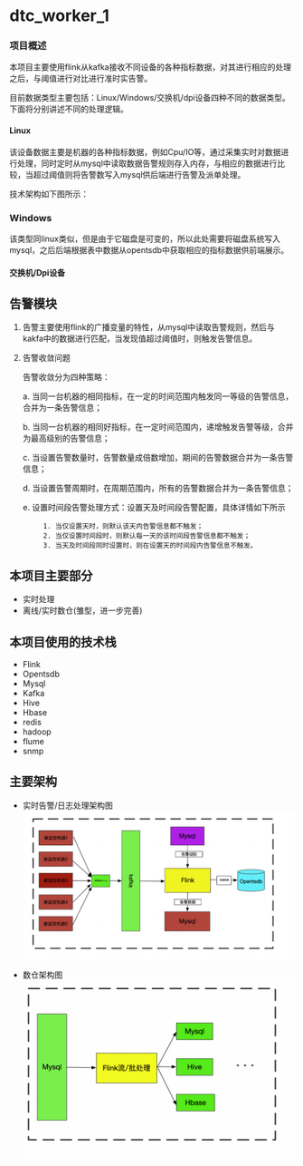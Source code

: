 # dtc_worker_1

### 项目概述

​		本项目主要使用flink从kafka接收不同设备的各种指标数据，对其进行相应的处理之后，与阈值进行对比进行准时实告警。

​		目前数据类型主要包括：Linux/Windows/交换机/dpi设备四种不同的数据类型。下面将分别讲述不同的处理逻辑。

#### Linux

​		该设备数据主要是机器的各种指标数据，例如Cpu/IO等，通过采集实时对数据进行处理，同时定时从mysql中读取数据告警规则存入内存，与相应的数据进行比较，当超过阈值则将告警数写入mysql供后端进行告警及派单处理。

技术架构如下图所示：

[](./image/实时告警处理架构图.png)

### Windows

​		该类型同linux类似，但是由于它磁盘是可变的，所以此处需要将磁盘系统写入mysql，之后后端根据表中数据从opentsdb中获取相应的指标数据供前端展示。

#### 交换机/Dpi设备

## 告警模块
1. 告警主要使用flink的广播变量的特性，从mysql中读取告警规则，然后与kakfa中的数据进行匹配，当发现值超过阈值时，则触发告警信息。
2. 告警收敛问题

    告警收敛分为四种策略：
    
    a. 当同一台机器的相同指标，在一定的时间范围内触发同一等级的告警信息，合并为一条告警信息；
    
    b. 当同一台机器的相同好指标，在一定时间范围内，递增触发告警等级，合并为最高级别的告警信息；
    
    c. 当设置告警数量时，告警数量成倍数增加，期间的告警数据合并为一条告警信息；
    
    d. 当设置告警周期时，在周期范围内，所有的告警数据合并为一条告警信息；
    
    e. 设置时间段告警处理方式：设置天及时间段告警配置，具体详情如下所示
    
            1. 当仅设置天时，则默认该天内告警信息都不触发；
            2. 当仅设置时间段时，则默认每一天的该时间段告警信息都不触发；
            3. 当天及时间段同时设置时，则在设置天的时间段内告警信息不触发。

## 本项目主要部分

- 实时处理
- 离线/实时数仓(雏型，进一步完善)

## 本项目使用的技术栈

- Flink
- Opentsdb
- Mysql
- Kafka
- Hive
- Hbase
- redis
- hadoop
- flume
- snmp

## 主要架构

- 实时告警/日志处理架构图
  ![实时架构图](./image/实时告警处理架构图.png)


- 数仓架构图
  ![数仓架构](./image/数仓架构.png)



